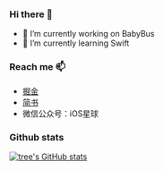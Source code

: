 <!--
参考：https://juejin.cn/post/7004639198061789191#comment
-->

### Hi there 👋

- 🔭 I’m currently working on BabyBus
- 🌱 I’m currently learning Swift

<!--
**teney97/teney97** is a ✨ _special_ ✨ repository because its `README.md` (this file) appears on your GitHub profile.

Here are some ideas to get you started:

- 🔭 I’m currently working on ...
- 🌱 I’m currently learning ...
- 👯 I’m looking to collaborate on ...
- 🤔 I’m looking for help with ...
- 💬 Ask me about ...
- 📫 How to reach me: ...
- 😄 Pronouns: ...
- ⚡ Fun fact: ...
-->

### Reach me 📫

- [掘金](https://juejin.cn/user/782508012091645/posts)
- [简书](https://www.jianshu.com/u/7c0b405b4b46)
- 微信公众号：iOS星球


### Github stats

[![tree's GitHub stats](https://github-readme-stats.vercel.app/api?username=teney97&&show_icons=true&theme=radical)](https://github.com/anuraghazra/github-readme-stats)

<!--
[![tree's GitHub stats](https://github-readme-stats.vercel.app/api?username=littleTreeme&
hide=contribs,prs&show_icons=true&theme=github_dark)](https://github.com/anuraghazra/github-readme-stats)

需要配置下信息

username： 需要跟你 github 账户名称一致 （最关键）
hide ：需要屏蔽的数据 比如 prs 等
show_icons: 是否显示图表
theme:  主题选择
include_all_commits - 统计总提交次数而不是仅统计今年的提交次数  (boolean)

更多api请查阅：github-readme-stats：https://github.com/anuraghazra/github-readme-stats/blob/master/docs/readme_cn.md

-->
